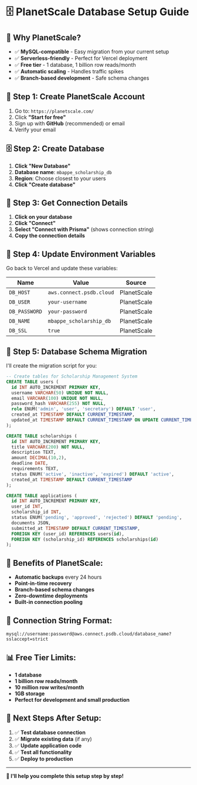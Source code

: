 # 🗄️ PlanetScale Database Setup Guide

## 🎯 **Why PlanetScale?**

- ✅ **MySQL-compatible** - Easy migration from your current setup
- ✅ **Serverless-friendly** - Perfect for Vercel deployment
- ✅ **Free tier** - 1 database, 1 billion row reads/month
- ✅ **Automatic scaling** - Handles traffic spikes
- ✅ **Branch-based development** - Safe schema changes

## 🚀 **Step 1: Create PlanetScale Account**

1. Go to: `https://planetscale.com/`
2. Click **"Start for free"**
3. Sign up with **GitHub** (recommended) or email
4. Verify your email

## 🗄️ **Step 2: Create Database**

1. **Click "New Database"**
2. **Database name**: `mbappe_scholarship_db`
3. **Region**: Choose closest to your users
4. **Click "Create database"**

## 🔑 **Step 3: Get Connection Details**

1. **Click on your database**
2. **Click "Connect"**
3. **Select "Connect with Prisma"** (shows connection string)
4. **Copy the connection details**

## 📝 **Step 4: Update Environment Variables**

Go back to Vercel and update these variables:

| **Name** | **Value** | **Source** |
|----------|-----------|------------|
| `DB_HOST` | `aws.connect.psdb.cloud` | PlanetScale |
| `DB_USER` | `your-username` | PlanetScale |
| `DB_PASSWORD` | `your-password` | PlanetScale |
| `DB_NAME` | `mbappe_scholarship_db` | PlanetScale |
| `DB_SSL` | `true` | PlanetScale |

## 🔄 **Step 5: Database Schema Migration**

I'll create the migration script for you:

```sql
-- Create tables for Scholarship Management System
CREATE TABLE users (
  id INT AUTO_INCREMENT PRIMARY KEY,
  username VARCHAR(50) UNIQUE NOT NULL,
  email VARCHAR(100) UNIQUE NOT NULL,
  password_hash VARCHAR(255) NOT NULL,
  role ENUM('admin', 'user', 'secretary') DEFAULT 'user',
  created_at TIMESTAMP DEFAULT CURRENT_TIMESTAMP,
  updated_at TIMESTAMP DEFAULT CURRENT_TIMESTAMP ON UPDATE CURRENT_TIMESTAMP
);

CREATE TABLE scholarships (
  id INT AUTO_INCREMENT PRIMARY KEY,
  title VARCHAR(200) NOT NULL,
  description TEXT,
  amount DECIMAL(10,2),
  deadline DATE,
  requirements TEXT,
  status ENUM('active', 'inactive', 'expired') DEFAULT 'active',
  created_at TIMESTAMP DEFAULT CURRENT_TIMESTAMP
);

CREATE TABLE applications (
  id INT AUTO_INCREMENT PRIMARY KEY,
  user_id INT,
  scholarship_id INT,
  status ENUM('pending', 'approved', 'rejected') DEFAULT 'pending',
  documents JSON,
  submitted_at TIMESTAMP DEFAULT CURRENT_TIMESTAMP,
  FOREIGN KEY (user_id) REFERENCES users(id),
  FOREIGN KEY (scholarship_id) REFERENCES scholarships(id)
);
```

## 🎉 **Benefits of PlanetScale:**

- **Automatic backups** every 24 hours
- **Point-in-time recovery**
- **Branch-based schema changes**
- **Zero-downtime deployments**
- **Built-in connection pooling**

## 🔗 **Connection String Format:**

```
mysql://username:password@aws.connect.psdb.cloud/database_name?sslaccept=strict
```

## 📊 **Free Tier Limits:**

- **1 database**
- **1 billion row reads/month**
- **10 million row writes/month**
- **1GB storage**
- **Perfect for development and small production**

## 🚀 **Next Steps After Setup:**

1. ✅ **Test database connection**
2. ✅ **Migrate existing data** (if any)
3. ✅ **Update application code**
4. ✅ **Test all functionality**
5. ✅ **Deploy to production**

---

**🎯 I'll help you complete this setup step by step!**
